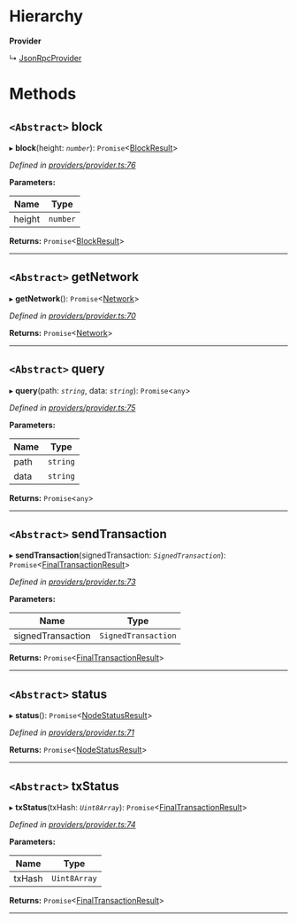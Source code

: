 

# Hierarchy

**Provider**

↳  [JsonRpcProvider](_providers_json_rpc_provider_.jsonrpcprovider.md)

# Methods

<a id="block"></a>

## `<Abstract>` block

▸ **block**(height: *`number`*): `Promise`<[BlockResult](../interfaces/_providers_provider_.blockresult.md)>

*Defined in [providers/provider.ts:76](https://github.com/nearprotocol/nearlib/blob/7c6612b/src.ts/providers/provider.ts#L76)*

**Parameters:**

| Name | Type |
| ------ | ------ |
| height | `number` |

**Returns:** `Promise`<[BlockResult](../interfaces/_providers_provider_.blockresult.md)>

___
<a id="getnetwork"></a>

## `<Abstract>` getNetwork

▸ **getNetwork**(): `Promise`<[Network](../interfaces/_utils_network_.network.md)>

*Defined in [providers/provider.ts:70](https://github.com/nearprotocol/nearlib/blob/7c6612b/src.ts/providers/provider.ts#L70)*

**Returns:** `Promise`<[Network](../interfaces/_utils_network_.network.md)>

___
<a id="query"></a>

## `<Abstract>` query

▸ **query**(path: *`string`*, data: *`string`*): `Promise`<`any`>

*Defined in [providers/provider.ts:75](https://github.com/nearprotocol/nearlib/blob/7c6612b/src.ts/providers/provider.ts#L75)*

**Parameters:**

| Name | Type |
| ------ | ------ |
| path | `string` |
| data | `string` |

**Returns:** `Promise`<`any`>

___
<a id="sendtransaction"></a>

## `<Abstract>` sendTransaction

▸ **sendTransaction**(signedTransaction: *`SignedTransaction`*): `Promise`<[FinalTransactionResult](../interfaces/_providers_provider_.finaltransactionresult.md)>

*Defined in [providers/provider.ts:73](https://github.com/nearprotocol/nearlib/blob/7c6612b/src.ts/providers/provider.ts#L73)*

**Parameters:**

| Name | Type |
| ------ | ------ |
| signedTransaction | `SignedTransaction` |

**Returns:** `Promise`<[FinalTransactionResult](../interfaces/_providers_provider_.finaltransactionresult.md)>

___
<a id="status"></a>

## `<Abstract>` status

▸ **status**(): `Promise`<[NodeStatusResult](../interfaces/_providers_provider_.nodestatusresult.md)>

*Defined in [providers/provider.ts:71](https://github.com/nearprotocol/nearlib/blob/7c6612b/src.ts/providers/provider.ts#L71)*

**Returns:** `Promise`<[NodeStatusResult](../interfaces/_providers_provider_.nodestatusresult.md)>

___
<a id="txstatus"></a>

## `<Abstract>` txStatus

▸ **txStatus**(txHash: *`Uint8Array`*): `Promise`<[FinalTransactionResult](../interfaces/_providers_provider_.finaltransactionresult.md)>

*Defined in [providers/provider.ts:74](https://github.com/nearprotocol/nearlib/blob/7c6612b/src.ts/providers/provider.ts#L74)*

**Parameters:**

| Name | Type |
| ------ | ------ |
| txHash | `Uint8Array` |

**Returns:** `Promise`<[FinalTransactionResult](../interfaces/_providers_provider_.finaltransactionresult.md)>

___

